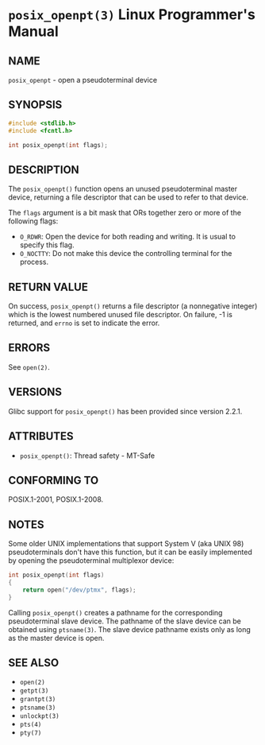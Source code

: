 # `posix_openpt(3)` Linux Programmer's Manual
## NAME
`posix_openpt` - open a pseudoterminal device
## SYNOPSIS
```c
#include <stdlib.h>
#include <fcntl.h>

int posix_openpt(int flags);
```
## DESCRIPTION
The `posix_openpt()` function opens an unused pseudoterminal master device, returning a file descriptor that can be used to refer to that device.

The `flags` argument is a bit mask that ORs together zero or more of the following flags:
- `O_RDWR`: Open the device for both reading and writing. It is usual to specify this flag.
- `O_NOCTTY`: Do not make this device the controlling terminal for the process.
## RETURN VALUE
On success, `posix_openpt()` returns a file descriptor (a nonnegative integer) which is the lowest numbered unused file descriptor. On failure, -1 is returned, and `errno` is set to indicate the error.
## ERRORS
See `open(2)`.
## VERSIONS
Glibc support for `posix_openpt()` has been provided since version 2.2.1.
## ATTRIBUTES
- `posix_openpt()`: Thread safety - MT-Safe
## CONFORMING TO
POSIX.1-2001, POSIX.1-2008.
## NOTES
Some older UNIX implementations that support System V (aka UNIX 98) pseudoterminals don't have this function, but it can be easily implemented by opening the pseudoterminal multiplexor device:

```c
int posix_openpt(int flags)
{
    return open("/dev/ptmx", flags);
}
```

Calling `posix_openpt()` creates a pathname for the corresponding pseudoterminal slave device. The pathname of the slave device can be obtained using `ptsname(3)`. The slave device pathname exists only as long as the master device is open.
## SEE ALSO
- `open(2)`
- `getpt(3)`
- `grantpt(3)`
- `ptsname(3)`
- `unlockpt(3)`
- `pts(4)`
- `pty(7)`
